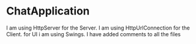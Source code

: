 # ChatApplication

I am using HttpServer for the Server.
I am using HttpUrlConnection for the Client.
for UI i am using Swings.
I have added comments to all the files
